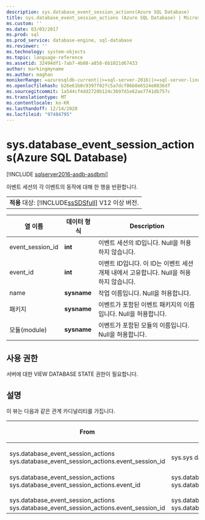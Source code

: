 ```yaml
---
description: sys.database_event_session_actions(Azure SQL Database)
title: sys.database_event_session_actions (Azure SQL Database) | Microsoft Docs
ms.custom: ''
ms.date: 03/03/2017
ms.prod: sql
ms.prod_service: database-engine, sql-database
ms.reviewer: ''
ms.technology: system-objects
ms.topic: language-reference
ms.assetid: 32494df1-7ab7-4b88-a858-6b1021d67433
author: markingmyname
ms.author: maghan
monikerRange: =azuresqldb-current||>=sql-server-2016||>=sql-server-linux-2017||=azuresqldb-mi-current
ms.openlocfilehash: b26e61b0c9397f02fc5a7dcf06b8e6524e0836df
ms.sourcegitcommit: 1a544cf4dd2720b124c3697d1e62ae7741db757c
ms.translationtype: MT
ms.contentlocale: ko-KR
ms.lasthandoff: 12/14/2020
ms.locfileid: "97484795"
---
```

# <a name="sysdatabase_event_session_actions-azure-sql-database"></a>sys.database_event_session_actions(Azure SQL Database)
[!INCLUDE [sqlserver2016-asdb-asdbmi](../../includes/applies-to-version/sqlserver2016-asdb-asdbmi.md)]

  이벤트 세션의 각 이벤트의 동작에 대해 한 행을 반환합니다.  
  
||  
|-|  
|**적용** 대상: [!INCLUDE[ssSDSfull](../../includes/sssdsfull-md.md)] V12 이상 버전.|  
  
|열 이름|데이터 형식|Description|  
|-----------------|---------------|-----------------|  
|event_session_id|**int**|이벤트 세션의 ID입니다. Null을 허용하지 않습니다.|  
|event_id|**int**|이벤트 ID입니다. 이 ID는 이벤트 세션 개체 내에서 고유합니다. Null을 허용하지 않습니다.|  
|name|**sysname**|작업 이름입니다. Null을 허용합니다.|  
|패키지|**sysname**|이벤트가 포함된 이벤트 패키지의 이름입니다. Null을 허용합니다.|  
|모듈(module)|**sysname**|이벤트가 포함된 모듈의 이름입니다. Null을 허용합니다.|  
  
## <a name="permissions"></a>사용 권한  
 서버에 대한 VIEW DATABASE STATE 권한이 필요합니다.  
  
## <a name="remarks"></a>설명  
 이 뷰는 다음과 같은 관계 카디널리티를 가집니다.  
  
| From | 대상 | 관계 |
| ---- | -- | ------------ |
|sys.database_event_session_actions sys.database_event_session_actions.event_session_id|sys.sys database_event_sessions. event_session_id|다 대 일|  
|sys.database_event_session_actions sys.database_event_session_actions.event_id<br /><br /> sys.database_event_session_actions sys.database_event_session_actions.event_session_id|sys.database_event_session_events sys.database_event_session_events.event_session_id<br /><br /> sys.database_event_session_events sys.database_event_session_events.event_id|다 대 일|  
  
  
